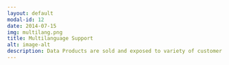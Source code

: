 ```yaml
---
layout: default
modal-id: 12
date: 2014-07-15
img: multilang.png
title: Multilanguage Support
alt: image-alt
description: Data Products are sold and exposed to variety of customer segments. Providing core data product metadata in multiple languages is a must have. In ODPS translations for different languages are in the same data product definition - one JSON package, not multiple files. 
---
```

